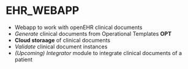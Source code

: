 # EHR_WEBAPP

* Webapp to work with openEHR clinical documents
* *Generate* clinical documents from Operational Templates **OPT**
* **Cloud storaage** of clinical documents
* *Validate* clinical document instances
* *(Upcoming)* *Integrator* module to integrate clinical documents of a patient